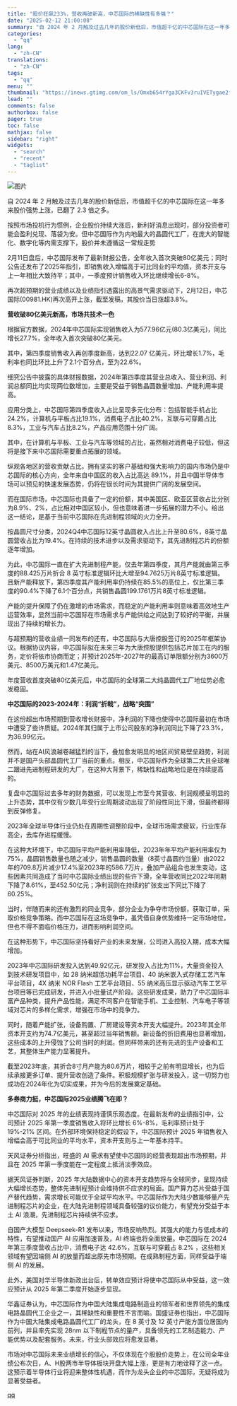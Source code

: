 ```yaml
---
title: "股价狂飙233%，营收再破新高，中芯国际的稀缺性有多强？"
date: "2025-02-12 21:00:08"
summary: "自 2024 年 2 月触及过去几年的股价新低后，市值超千亿的中芯国际在这一年多来股价强势上涨，已翻..."
categories:
  - "qq"
lang:
  - "zh-CN"
translations:
  - "zh-CN"
tags:
  - "qq"
menu: ""
thumbnail: "https://inews.gtimg.com/om_ls/Omxb654rYga3CKFv3ruIVETygae2fmhjUYi4OjWLTFetYAA_640360/0"
lead: ""
comments: false
authorbox: false
pager: true
toc: false
mathjax: false
sidebar: "right"
widgets:
  - "search"
  - "recent"
  - "taglist"
---
```


![图片](https://inews.gtimg.com/news_bt/O50fuDss3C9pc8BBTXCFy6QQeAnamBIiUVG5dEVJVMESsAA/641)

自 2024 年 2 月触及过去几年的股价新低后，市值超千亿的中芯国际在这一年多来股价强势上涨，已翻了 2.3 倍之多。

按照市场投机行为惯例，企业股价持续大涨后，新利好消息出现时，部分投资者可能会盈利兑现、落袋为安。但中芯国际作为内地最大的晶圆代工厂，在庞大的智能化、数字化等内需支撑下，股价并未遵循这一常规走势

2月11日盘后，中芯国际发布了最新财报公告，全年收入首次突破80亿美元；同时公告还发布了2025年指引，即销售收入增幅高于可比同业的平均值，资本开支与上一年相比大致持平；其中，一季度预计销售收入环比继续增长6-8%。

再次超预期的营业成绩以及业绩指引透露出的高景气需求驱动下，2月12日，中芯国际(00981.HK)再次高开上涨，截至发稿，其股价当日涨超3.8%。

**营收破80亿美元新高，市场共技术一色**

根据官方数据，2024年中芯国际实现销售收入为577.96亿元(80.3亿美元)，同比增长27.7%，全年收入首次突破80亿美元。

其中，第四季度销售收入再创季度新高，达到22.07 亿美元，环比增长1.7%，毛利率也同比环比上升了2.1个百分点，至为22.6%。

细究公告中披露的具体财报数据，2024年第四季度其营业总收入、营业利润、利润总额同比均实现两位数增加，主要是受益于销售晶圆数量增加、产能利用率提高。

应用分类上，中芯国际第四季度收入占比呈现多元化分布：包括智能手机占比24.2%，计算机与平板占比19.1%，消费电子占比40.2%，互联与可穿戴占比8.3%，工业与汽车占比8.2%，产品应用范围十分广阔。

其中，在计算机与平板、工业与汽车等领域的占比，虽然相对消费电子较低，但这将是接下来中芯国际需要重点拓展的领域。

纵观各地区的营收贡献占比，拥有坚实的客户基础和强大影响力的国内市场仍是中芯国际的核心方向，全年来自中国区的收入占比高达 89.1%，并且中国半导体市场可以预见的快速发展态势，仍将在很长时间为其提供广阔的发展空间。

而在国际市场，中芯国际也具备了一定的份额，其中美国区、欧亚区营收占比分别为8.9%、2%，占比相对中国区较小，但也意味着进一步拓展的潜力不小。给出这一结论，是基于当前中芯国际在先进制程领域的火力全开。

按晶圆尺寸分类，2024Q4中芯国际12英寸晶圆收入占比上升至80.6%，8英寸晶圆营收占比为19.4%。在持续的技术进步以及需求驱动下，其先进制程芯片的份额逐年增加。

为此，中芯国际一直在扩大先进制程产能，仅去年第四季度，其月产能就由第三季度的88.425万片折合 8 英寸标准逻辑环比大增至94.7625万片8英寸标准逻辑。且新产能释放下，第四季度其产能利用率仍持续在85.5%的高位上，仅比第三季度的90.4%下降了6.1个百分点，共销售晶圆199.1761万片8英寸标准逻辑。

产能的提升保障了仍在激增的市场需求，而稳定的产能利用率则意味着高效地生产运营效率，显然当前中芯国际在市场需求与产能供给之间达到了较好的平衡，并展现出了持续的增长力。

与超预期的营收业绩一同发布的还有，中芯国际与大唐控股签订的2025年框架协议。根据协议内容，中芯国际拟在未来三年为大唐控股提供包括芯片加工在内的服务，定价将依市协商而定；并预计2025年-2027年的最高订单限额分别为3600万美元、8500万美元和1.47亿美元。

年度营收首度突破80亿美元后，中芯国际的全球第二大纯晶圆代工厂地位势必愈发稳固。

**中芯国际的2023-2024年：利润“折戟”，战略“突围”**

在这份超出市场预期到营收增长财报中，净利润的下降也使得中芯国际最初在市场中遭受了些许质疑。2024年其归属于上市公司股东的净利润同比下降了23.3%，为36.99亿元。

然而，站在AI风浪越卷越猛烈的当下，叠加愈发明显的地区间贸易壁垒趋势，利润并不是国产头部晶圆代工厂当前的重点。相反，中芯国际作为全球第二大且全球唯二跟进先进制程研发的大厂，在这种大背景下，稀缺性和战略地位是在持续提高的。

复盘中芯国际过去多年的财务数据，可以发现上市至今其营收、利润规模呈明显的上升态势，其中仅有少数几年受行业周期波动出现了阶段性同比下滑，但最终都得到反弹修复。

2023年全球半导体行业仍处在周期性调整阶段中，全球市场需求疲软，行业库存高企，去库存进程缓慢。

在这种大环境下，中芯国际平均产能利用率降低，2023年年平均产能利用率仅为75%，晶圆销售数量也随之减少，销售晶圆的数量（8英寸晶圆约当量）由2022年的709.8万片减少17.4%至2023年的586.7万片，叠加产品组合也发生变动，这些因素共同造成了当时中芯国际业绩出现的些许下滑，全年营收同比2022年同期下降了8.61%，至452.50亿元；净利润则在持续的扩张支出下同比下降了60.25%。

当时，伴随而来的还有激烈的同业竞争，部分企业为争夺市场份额，获取订单，采取价格竞争策略。而中芯国际在这场竞争中，虽凭借自身优势维持一定市场地位，但也不得不面临价格压力，进而影响利润空间。

在这种形势下，中芯国际坚持看好产业的未来发展，公司进入高投入期，成本大幅增加。

2023年中芯国际研发投入达到49.92亿元，研发投入占比为11%，大量资金投入到技术研发项目中，如 28 纳米超低功耗平台项目、40 纳米嵌入式存储工艺汽车平台项目，4X 纳米 NOR Flash 工艺平台项目、55 纳米高压显示驱动汽车工艺平台项目等已完成研发，并进入小批量试产阶段。这些研发成果，助力了中芯国际丰富产品种类，提升产品性能，满足不同客户在智能手机、工业控制、汽车电子等领域对芯片的多样化需求，增强在市场中的竞争力。

同时，随着产能扩张，设备购置、厂房建设等资本开支大幅提升。2023年其全年资本开支约为74.7亿美元，甚至超过当年销售额。新设备的折旧费用也显著增加，这些成本的上升侵蚀了公司当时的利润。但同样带来的还有先进的生产设备和工艺，其整体生产能力显著提升。

截至2023年底，其折合8寸月产能为80.6万片，相较于之前有明显增长，也为后续承接更多订单、提升营收创造了条件。积极规模扩张与研发投入，这一切努力也成功在2024年化为切实成果，并为今后的发展奠定基础。

**多券商力挺，中芯国际2025业绩腾飞在即？**

中芯国际对 2025 年的业绩表现持谨慎乐观态度。在最新发布的业绩指引中，公司预计 2025 年第一季度销售收入将环比增长 6%-8%，毛利率预计处于 19%-21% 区间。在外部环境保持稳定的假设下，中芯国际预计 2025 年销售收入增幅会高于可比同业的平均水平，资本开支则与上一年基本持平。

天风证券分析指出，旺盛的 AI 需求有望使中芯国际的经营表现超出市场预期，并且在 2025 年第一季度能在一定程度上抵消淡季效应。

据天风证券判断，2025 年大陆数据中心的资本开支趋势将与全球同步，呈现持续大幅增长态势，整体先进制程预计会维持供不应求的局面。国产算力芯片受益于国产替代趋势，需求增长可能优于全球平均水平。中芯国际作为大陆少数能够量产先进制程芯片的企业，在大陆先进制程领域具备较强的议价能力，有望充分受益于本土 AI 浪潮，先进制程芯片持续供不应求。

自国产大模型 Deepseek-R1 发布以来，市场反响热烈。其强大的能力与低成本的特性，有望推动国产 AI 应用加速普及，AI 终端也将全面放量。中芯国际在 2024 年第三季度营收占比中，消费电子达 42.6%，互联与可穿戴占 8.2% ，这些相关领域有望因端侧 AI 的放量而超出原先市场预期。在成熟制程方面，同样受益于端侧 AI 的发展。

此外，美国对华半导体新政出台后，转单效应预计将使中芯国际从中受益，这一效应预计从 2025 年第二季度开始逐步显现。

华鑫证券认为，中芯国际作为中国大陆集成电路制造业的领军者和世界领先的集成电路晶圆代工企业之一，其稀缺性和重要性不言而喻。国盛证券也指出，中芯国际作为中国大陆集成电路晶圆代工厂的龙头，在 8 英寸及 12 英寸产能方面位居国内前列，并且率先实现 28nm 以下制程节点的量产，具备领先的工艺制造能力、产能优势以及配套服务。未来，行业头部效应将愈发显著。

市场对中芯国际未来业绩增长的信心，不仅体现在个股股价走势上，在公司全年业绩公布次日，A、H股两市半导体板块开盘大幅上涨，更是有力地诠释了这一点。这预示着半导体行业将迎来整体性机遇，而作为龙头企业的中芯国际，无疑将成为显著受益者。

[qq](https://new.qq.com/rain/a/20250212A08Y2C00)

